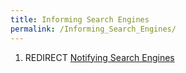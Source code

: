 ```yaml
---
title: Informing Search Engines
permalink: /Informing_Search_Engines/
---
```


1.  REDIRECT [Notifying Search Engines](/Notifying_Search_Engines "wikilink")
